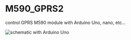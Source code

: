 # M590_GPRS2
control GPRS M590 module with Arduino Uno, nano, etc...

![schematic with Arduino Uno](http://3.bp.blogspot.com/-v_0WT6qyMmE/VdRO77Gn6TI/AAAAAAAAOSU/TsplWCN5-2o/s1600/M590_GPRS_and_Arduino_Uno_4leds_schematic.png)

